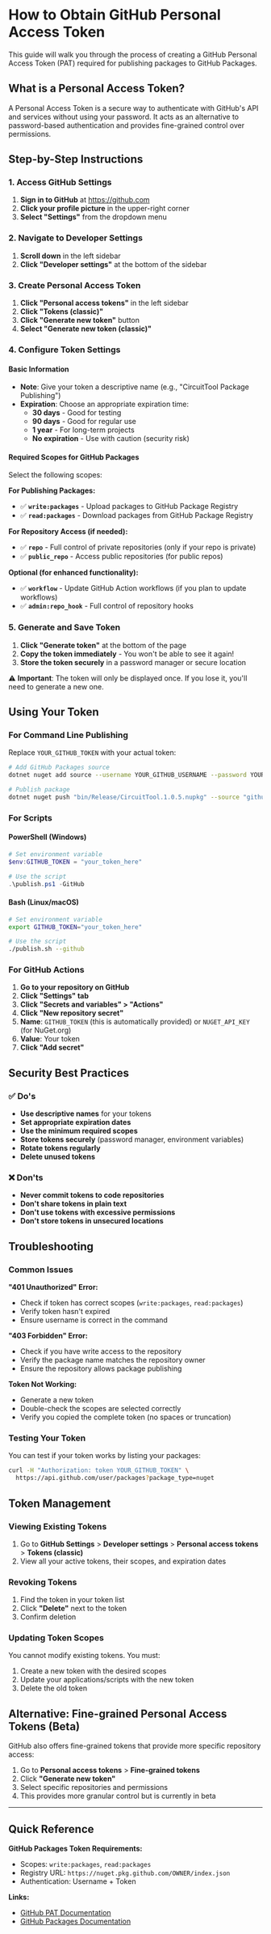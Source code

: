 # How to Obtain GitHub Personal Access Token

This guide will walk you through the process of creating a GitHub Personal Access Token (PAT) required for publishing packages to GitHub Packages.

## What is a Personal Access Token?

A Personal Access Token is a secure way to authenticate with GitHub's API and services without using your password. It acts as an alternative to password-based authentication and provides fine-grained control over permissions.

## Step-by-Step Instructions

### 1. Access GitHub Settings

1. **Sign in to GitHub** at https://github.com
2. **Click your profile picture** in the upper-right corner
3. **Select "Settings"** from the dropdown menu

### 2. Navigate to Developer Settings

1. **Scroll down** in the left sidebar
2. **Click "Developer settings"** at the bottom of the sidebar

### 3. Create Personal Access Token

1. **Click "Personal access tokens"** in the left sidebar
2. **Click "Tokens (classic)"** 
3. **Click "Generate new token"** button
4. **Select "Generate new token (classic)"**

### 4. Configure Token Settings

#### Basic Information
- **Note**: Give your token a descriptive name (e.g., "CircuitTool Package Publishing")
- **Expiration**: Choose an appropriate expiration time:
  - **30 days** - Good for testing
  - **90 days** - Good for regular use
  - **1 year** - For long-term projects
  - **No expiration** - Use with caution (security risk)

#### Required Scopes for GitHub Packages

Select the following scopes:

**For Publishing Packages:**
- ✅ **`write:packages`** - Upload packages to GitHub Package Registry
- ✅ **`read:packages`** - Download packages from GitHub Package Registry

**For Repository Access (if needed):**
- ✅ **`repo`** - Full control of private repositories (only if your repo is private)
- ✅ **`public_repo`** - Access public repositories (for public repos)

**Optional (for enhanced functionality):**
- ✅ **`workflow`** - Update GitHub Action workflows (if you plan to update workflows)
- ✅ **`admin:repo_hook`** - Full control of repository hooks

### 5. Generate and Save Token

1. **Click "Generate token"** at the bottom of the page
2. **Copy the token immediately** - You won't be able to see it again!
3. **Store the token securely** in a password manager or secure location

⚠️ **Important**: The token will only be displayed once. If you lose it, you'll need to generate a new one.

## Using Your Token

### For Command Line Publishing

Replace `YOUR_GITHUB_TOKEN` with your actual token:

```bash
# Add GitHub Packages source
dotnet nuget add source --username YOUR_GITHUB_USERNAME --password YOUR_GITHUB_TOKEN --store-password-in-clear-text --name github "https://nuget.pkg.github.com/jomardyan/index.json"

# Publish package
dotnet nuget push "bin/Release/CircuitTool.1.0.5.nupkg" --source "github"
```

### For Scripts

#### PowerShell (Windows)
```powershell
# Set environment variable
$env:GITHUB_TOKEN = "your_token_here"

# Use the script
.\publish.ps1 -GitHub
```

#### Bash (Linux/macOS)
```bash
# Set environment variable
export GITHUB_TOKEN="your_token_here"

# Use the script
./publish.sh --github
```

### For GitHub Actions

1. **Go to your repository on GitHub**
2. **Click "Settings" tab**
3. **Click "Secrets and variables" > "Actions"**
4. **Click "New repository secret"**
5. **Name**: `GITHUB_TOKEN` (this is automatically provided) or `NUGET_API_KEY` (for NuGet.org)
6. **Value**: Your token
7. **Click "Add secret"**

## Security Best Practices

### ✅ Do's
- **Use descriptive names** for your tokens
- **Set appropriate expiration dates** 
- **Use the minimum required scopes**
- **Store tokens securely** (password manager, environment variables)
- **Rotate tokens regularly**
- **Delete unused tokens**

### ❌ Don'ts
- **Never commit tokens to code repositories**
- **Don't share tokens in plain text**
- **Don't use tokens with excessive permissions**
- **Don't store tokens in unsecured locations**

## Troubleshooting

### Common Issues

**"401 Unauthorized" Error:**
- Check if token has correct scopes (`write:packages`, `read:packages`)
- Verify token hasn't expired
- Ensure username is correct in the command

**"403 Forbidden" Error:**
- Check if you have write access to the repository
- Verify the package name matches the repository owner
- Ensure the repository allows package publishing

**Token Not Working:**
- Generate a new token
- Double-check the scopes are selected correctly
- Verify you copied the complete token (no spaces or truncation)

### Testing Your Token

You can test if your token works by listing your packages:

```bash
curl -H "Authorization: token YOUR_GITHUB_TOKEN" \
  https://api.github.com/user/packages?package_type=nuget
```

## Token Management

### Viewing Existing Tokens
1. Go to **GitHub Settings** > **Developer settings** > **Personal access tokens** > **Tokens (classic)**
2. View all your active tokens, their scopes, and expiration dates

### Revoking Tokens
1. Find the token in your token list
2. Click **"Delete"** next to the token
3. Confirm deletion

### Updating Token Scopes
You cannot modify existing tokens. You must:
1. Create a new token with the desired scopes
2. Update your applications/scripts with the new token
3. Delete the old token

## Alternative: Fine-grained Personal Access Tokens (Beta)

GitHub also offers fine-grained tokens that provide more specific repository access:

1. Go to **Personal access tokens** > **Fine-grained tokens**
2. Click **"Generate new token"**
3. Select specific repositories and permissions
4. This provides more granular control but is currently in beta

---

## Quick Reference

**GitHub Packages Token Requirements:**
- Scopes: `write:packages`, `read:packages`
- Registry URL: `https://nuget.pkg.github.com/OWNER/index.json`
- Authentication: Username + Token

**Links:**
- [GitHub PAT Documentation](https://docs.github.com/en/authentication/keeping-your-account-and-data-secure/creating-a-personal-access-token)
- [GitHub Packages Documentation](https://docs.github.com/en/packages/working-with-a-github-packages-registry/working-with-the-nuget-registry)
